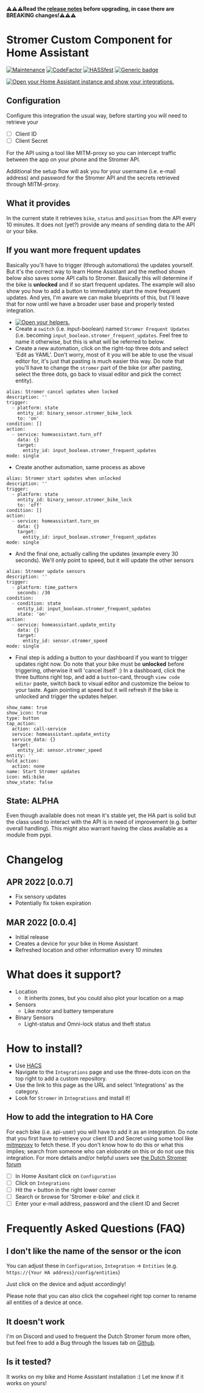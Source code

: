 **:warning::warning::warning:Read the [release notes](<https://github.com/CoMPaTech/stromer/releases>) before upgrading, in case there are BREAKING changes!:warning::warning::warning:**

# Stromer Custom Component for Home Assistant

 [![Maintenance](https://img.shields.io/badge/Maintained%3F-yes-green.svg)](https://github.com/CoMPaTech/stomer/)
 [![CodeFactor](https://www.codefactor.io/repository/github/CoMPaTech/stromer/badge)](https://www.codefactor.io/repository/github/CoMPaTech/stromer)
 [![HASSfest](https://github.com/CoMPaTech/stromer/workflows/Validate%20with%20hassfest/badge.svg)](https://github.com/CoMPaTech/stromer/actions)
 [![Generic badge](https://img.shields.io/github/v/release/CoMPaTech/stromer)](https://github.com/CoMPaTech/stromer)

[![Open your Home Assistant instance and show your integrations.](https://my.home-assistant.io/badges/integrations.svg)](https://my.home-assistant.io/redirect/integrations/) 

## Configuration

Configure this integration the usual way, before starting you will need to retrieve your 

- [ ] Client ID
- [ ] Client Secret

For the API using a tool like MITM-proxy so you can intercept traffic between the app on your phone and the Stromer API.

Additional the setup flow will ask you for your username (i.e. e-mail address) and password for the Stromer API and the secrets retrieved through MITM-proxy.

## What it provides

In the current state it retrieves `bike`, `status` and `position` from the API every 10 minutes. It does not (yet?) provide any means of sending data to the API or your bike.

## If you want more frequent updates

Basically you'll have to trigger (through automations) the updates yourself. But it's the correct way to learn Home Assistant and the method shown below also saves some API calls to Stromer. Basically this will determine if the bike is **unlocked** and if so start frequent updates. The example will also show you how to add a button to immediately start the more frequent updates. And yes, I'm aware we can make blueprints of this, but I'll leave that for now until we have a broader user base and properly tested integration.

- [![Open your helpers.](https://my.home-assistant.io/badges/helpers.svg)](https://my.home-assistant.io/redirect/helpers/)
- Create a `switch` (i.e. input-boolean) named `Stromer Frequent Updates` (i.e. becoming `input_boolean.stromer_frequent_updates`. Feel free to name it otherwise, but this is what will be referred to below.
- Create a new automation, click on the right-top three dots and select 'Edit as YAML'. Don't worry, most of it you will be able to use the visual editor for, it's just that pasting is much easier this way. Do note that you'll have to change the `stromer` part of the bike (or after pasting, select the three dots, go back to visual editor and pick the correct entity).

```
alias: Stromer cancel updates when locked
description: ''
trigger:
  - platform: state
    entity_id: binary_sensor.stromer_bike_lock
    to: 'on'
condition: []
action:
  - service: homeassistant.turn_off
    data: {}
    target:
      entity_id: input_boolean.stromer_frequent_updates
mode: single
```

- Create another automation, same process as above

```
alias: Stromer start updates when unlocked
description: ''
trigger:
  - platform: state
    entity_id: binary_sensor.stromer_bike_lock
    to: 'off'
condition: []
action:
  - service: homeassistant.turn_on
    data: {}
    target:
      entity_id: input_boolean.stromer_frequent_updates
mode: single
```

- And the final one, actually calling the updates (example every 30 seconds). We'll only point to speed, but it will update the other sensors

```
alias: Stromer update sensors
description: ''
trigger:
  - platform: time_pattern
    seconds: /30
condition:
  - condition: state
    entity_id: input_boolean.stromer_frequent_updates
    state: 'on'
action:
  - service: homeassistant.update_entity
    data: {}
    target:
      entity_id: sensor.stromer_speed
mode: single
```

- Final step is adding a button to your dashboard if you want to trigger updates right now. Do note that your bike must be **unlocked** before triggering, otherwise it will 'cancel itself' :) In a dashboard, click the three buttons right top, and add a `button`-card, through `view code editor` paste, switch back to visual editor and customize the below to your taste. Again pointing at speed but it will refresh if the bike is unlocked and trigger the updates helper.

```
show_name: true
show_icon: true
type: button
tap_action:
  action: call-service
  service: homeassistant.update_entity
  service_data: {}
  target:
    entity_id: sensor.stromer_speed
entity: ''
hold_action:
  action: none
name: Start Stromer updates
icon: mdi:bike
show_state: false
```

## State: ALPHA

Even though available does not mean it's stable yet, the HA part is solid but the class used to interact with the API is in need of improvement (e.g. better overall handling). This might also warrant having the class available as a module from pypi.

# Changelog

## APR 2022 [0.0.7]
  - Fix sensory updates
  - Potentially fix token expiration

## MAR 2022 [0.0.4]
  - Initial release
  - Creates a device for your bike in Home Assistant
  - Refreshed location and other information every 10 minutes

# What does it support?

- Location
  - It inherits zones, but you could also plot your location on a map
- Sensors
  - Like motor and battery temperature
- Binary Sensors
  - Light-status and Omni-lock status and theft status

# How to install?

- Use [HACS](https://hacs.xyz)
- Navigate to the `Integrations` page and use the three-dots icon on the top right to add a custom repository.
- Use the link to this page as the URL and select 'Integrations' as the category.
- Look for `Stromer` in `Integrations` and install it!

## How to add the integration to HA Core

For each bike (i.e. api-user) you will have to add it as an integration. Do note that you first have to retrieve your client ID and Secret using some tool like [mitmproxy](https://mitmproxy.org) to fetch these. If you don't know how to do this or what this implies; search from someone who can eloborate on this or do not use this integration. For more details and/or helpful users see [the Dutch Stromer forum](https://www.speedpedelecreview.com/forum/viewtopic.php?f=8&t=1445)

- [ ] In Home Assitant click on `Configuration`
- [ ] Click on `Integrations`
- [ ] Hit the `+` button in the right lower corner
- [ ] Search or browse for 'Stromer e-bike' and click it
- [ ] Enter your e-mail address, password and the client ID and Secret

# Frequently Asked Questions (FAQ)

## I don't like the name of the sensor or the icon

You can adjust these in `Configuration`, `Integration` -> `Entities` (e.g. `https://{Your HA address}/config/entities`)

Just click on the device and adjust accordingly!

Please note that you can also click the cogwheel right top corner to rename all entities of a device at once.

## It doesn't work

I'm on Discord and used to frequent the Dutch Stromer forum more often, but feel free to add a Bug through the Issues tab on [Github](https://github.com/CoMPaTech/stromer).

## Is it tested?

It works on my bike and Home Assistant installation :) Let me know if it works on yours!

